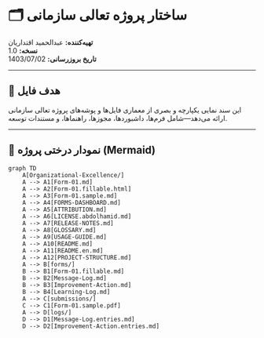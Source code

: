 # 🗂️ ساختار پروژه تعالی سازمانی  
**تهیه‌کننده:** عبدالحمید اقتداریان  
**نسخه:** 1.0  
**تاریخ بروزرسانی:** 1403/07/02  

---

## 🎯 هدف فایل

این سند نمایی یکپارچه و بصری از معماری فایل‌ها و پوشه‌های پروژه تعالی سازمانی ارائه می‌دهد—شامل فرم‌ها، داشبوردها، مجوزها، راهنماها، و مستندات توسعه.

---

## 📁 نمودار درختی پروژه (Mermaid)

```mermaid
graph TD
    A[Organizational-Excellence/]
    A --> A1[Form-01.md]
    A --> A2[Form-01.fillable.html]
    A --> A3[Form-01.sample.md]
    A --> A4[FORMS-DASHBOARD.md]
    A --> A5[ATTRIBUTION.md]
    A --> A6[LICENSE.abdolhamid.md]
    A --> A7[RELEASE-NOTES.md]
    A --> A8[GLOSSARY.md]
    A --> A9[USAGE-GUIDE.md]
    A --> A10[README.md]
    A --> A11[README.en.md]
    A --> A12[PROJECT-STRUCTURE.md]
    A --> B[forms/]
    B --> B1[Form-01.fillable.md]
    B --> B2[Message-Log.md]
    B --> B3[Improvement-Action.md]
    B --> B4[Learning-Log.md]
    A --> C[submissions/]
    C --> C1[Form-01.sample.pdf]
    A --> D[logs/]
    D --> D1[Message-Log.entries.md]
    D --> D2[Improvement-Action.entries.md]
